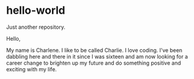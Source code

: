 # hello-world
Just another repository.

Hello,

My name is Charlene. I like to be called Charlie. I love coding. I've been dabbling
here and there in it since I was sixteen and am now looking for a career change to 
brighten up my future and do something positive and exciting with my life.
